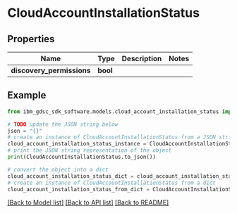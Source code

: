 # CloudAccountInstallationStatus


## Properties

Name | Type | Description | Notes
------------ | ------------- | ------------- | -------------
**discovery_permissions** | **bool** |  | 

## Example

```python
from ibm_gdsc_sdk_software.models.cloud_account_installation_status import CloudAccountInstallationStatus

# TODO update the JSON string below
json = "{}"
# create an instance of CloudAccountInstallationStatus from a JSON string
cloud_account_installation_status_instance = CloudAccountInstallationStatus.from_json(json)
# print the JSON string representation of the object
print(CloudAccountInstallationStatus.to_json())

# convert the object into a dict
cloud_account_installation_status_dict = cloud_account_installation_status_instance.to_dict()
# create an instance of CloudAccountInstallationStatus from a dict
cloud_account_installation_status_from_dict = CloudAccountInstallationStatus.from_dict(cloud_account_installation_status_dict)
```
[[Back to Model list]](../README.md#documentation-for-models) [[Back to API list]](../README.md#documentation-for-api-endpoints) [[Back to README]](../README.md)


